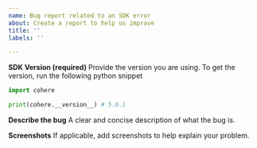 ```yaml
---
name: Bug report related to an SDK error
about: Create a report to help us improve
title: ''
labels: ''

---
```


**SDK Version (required)**
Provide the version you are using. To get the version, run the following python snippet
```python
import cohere

print(cohere.__version__) # 5.6.1
```

**Describe the bug**
A clear and concise description of what the bug is.

**Screenshots**
If applicable, add screenshots to help explain your problem.
